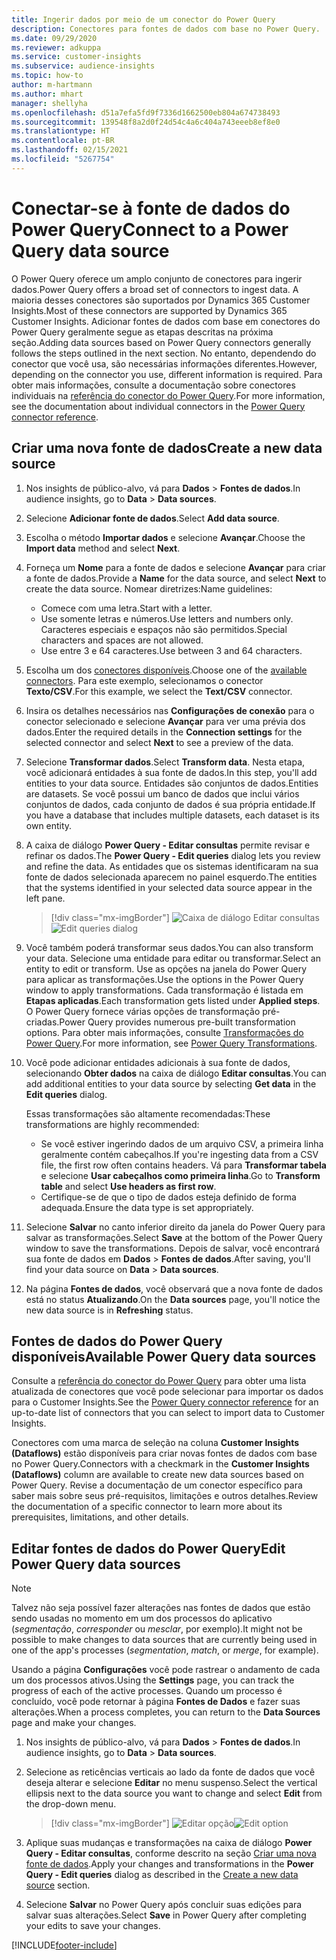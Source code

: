 ```yaml
---
title: Ingerir dados por meio de um conector do Power Query
description: Conectores para fontes de dados com base no Power Query.
ms.date: 09/29/2020
ms.reviewer: adkuppa
ms.service: customer-insights
ms.subservice: audience-insights
ms.topic: how-to
author: m-hartmann
ms.author: mhart
manager: shellyha
ms.openlocfilehash: d51a7efa5fd9f7336d1662500eb804a674738493
ms.sourcegitcommit: 139548f8a2d0f24d54c4a6c404a743eeeb8ef8e0
ms.translationtype: HT
ms.contentlocale: pt-BR
ms.lasthandoff: 02/15/2021
ms.locfileid: "5267754"
---
```

# <a name="connect-to-a-power-query-data-source"></a><span data-ttu-id="dfeed-103">Conectar-se à fonte de dados do Power Query</span><span class="sxs-lookup"><span data-stu-id="dfeed-103">Connect to a Power Query data source</span></span>

<span data-ttu-id="dfeed-104">O Power Query oferece um amplo conjunto de conectores para ingerir dados.</span><span class="sxs-lookup"><span data-stu-id="dfeed-104">Power Query offers a broad set of connectors to ingest data.</span></span> <span data-ttu-id="dfeed-105">A maioria desses conectores são suportados por Dynamics 365 Customer Insights.</span><span class="sxs-lookup"><span data-stu-id="dfeed-105">Most of these connectors are supported by Dynamics 365 Customer Insights.</span></span> <span data-ttu-id="dfeed-106">Adicionar fontes de dados com base em conectores do Power Query geralmente segue as etapas descritas na próxima seção.</span><span class="sxs-lookup"><span data-stu-id="dfeed-106">Adding data sources based on Power Query connectors generally follows the steps outlined in the next section.</span></span> <span data-ttu-id="dfeed-107">No entanto, dependendo do conector que você usa, são necessárias informações diferentes.</span><span class="sxs-lookup"><span data-stu-id="dfeed-107">However, depending on the connector you use, different information is required.</span></span> <span data-ttu-id="dfeed-108">Para obter mais informações, consulte a documentação sobre conectores individuais na [referência do conector do Power Query](https://docs.microsoft.com/power-query/connectors/).</span><span class="sxs-lookup"><span data-stu-id="dfeed-108">For more information, see the documentation about individual connectors in the [Power Query connector reference](https://docs.microsoft.com/power-query/connectors/).</span></span>

## <a name="create-a-new-data-source"></a><span data-ttu-id="dfeed-109">Criar uma nova fonte de dados</span><span class="sxs-lookup"><span data-stu-id="dfeed-109">Create a new data source</span></span>

1. <span data-ttu-id="dfeed-110">Nos insights de público-alvo, vá para **Dados** > **Fontes de dados**.</span><span class="sxs-lookup"><span data-stu-id="dfeed-110">In audience insights, go to **Data** > **Data sources**.</span></span>

1. <span data-ttu-id="dfeed-111">Selecione **Adicionar fonte de dados**.</span><span class="sxs-lookup"><span data-stu-id="dfeed-111">Select **Add data source**.</span></span>

1. <span data-ttu-id="dfeed-112">Escolha o método **Importar dados** e selecione **Avançar**.</span><span class="sxs-lookup"><span data-stu-id="dfeed-112">Choose the **Import data** method and select **Next**.</span></span>

1. <span data-ttu-id="dfeed-113">Forneça um **Nome** para a fonte de dados e selecione **Avançar** para criar a fonte de dados.</span><span class="sxs-lookup"><span data-stu-id="dfeed-113">Provide a **Name** for the data source, and select **Next** to create the data source.</span></span> <span data-ttu-id="dfeed-114">Nomear diretrizes:</span><span class="sxs-lookup"><span data-stu-id="dfeed-114">Name guidelines:</span></span> 
   - <span data-ttu-id="dfeed-115">Comece com uma letra.</span><span class="sxs-lookup"><span data-stu-id="dfeed-115">Start with a letter.</span></span>
   - <span data-ttu-id="dfeed-116">Use somente letras e números.</span><span class="sxs-lookup"><span data-stu-id="dfeed-116">Use letters and numbers only.</span></span> <span data-ttu-id="dfeed-117">Caracteres especiais e espaços não são permitidos.</span><span class="sxs-lookup"><span data-stu-id="dfeed-117">Special characters and spaces are not allowed.</span></span>
   - <span data-ttu-id="dfeed-118">Use entre 3 e 64 caracteres.</span><span class="sxs-lookup"><span data-stu-id="dfeed-118">Use between 3 and 64 characters.</span></span>

1. <span data-ttu-id="dfeed-119">Escolha um dos [conectores disponíveis](#available-power-query-data-sources).</span><span class="sxs-lookup"><span data-stu-id="dfeed-119">Choose one of the [available connectors](#available-power-query-data-sources).</span></span> <span data-ttu-id="dfeed-120">Para este exemplo, selecionamos o conector **Texto/CSV**.</span><span class="sxs-lookup"><span data-stu-id="dfeed-120">For this example, we select the **Text/CSV** connector.</span></span>

1. <span data-ttu-id="dfeed-121">Insira os detalhes necessários nas **Configurações de conexão** para o conector selecionado e selecione **Avançar** para ver uma prévia dos dados.</span><span class="sxs-lookup"><span data-stu-id="dfeed-121">Enter the required details in the **Connection settings** for the selected connector and select **Next** to see a preview of the data.</span></span>

1. <span data-ttu-id="dfeed-122">Selecione **Transformar dados**.</span><span class="sxs-lookup"><span data-stu-id="dfeed-122">Select **Transform data**.</span></span> <span data-ttu-id="dfeed-123">Nesta etapa, você adicionará entidades à sua fonte de dados.</span><span class="sxs-lookup"><span data-stu-id="dfeed-123">In this step, you'll add entities to your data source.</span></span> <span data-ttu-id="dfeed-124">Entidades são conjuntos de dados.</span><span class="sxs-lookup"><span data-stu-id="dfeed-124">Entities are datasets.</span></span> <span data-ttu-id="dfeed-125">Se você possui um banco de dados que inclui vários conjuntos de dados, cada conjunto de dados é sua própria entidade.</span><span class="sxs-lookup"><span data-stu-id="dfeed-125">If you have a database that includes multiple datasets, each dataset is its own entity.</span></span>

1. <span data-ttu-id="dfeed-126">A caixa de diálogo **Power Query - Editar consultas** permite revisar e refinar os dados.</span><span class="sxs-lookup"><span data-stu-id="dfeed-126">The **Power Query - Edit queries** dialog lets you review and refine the data.</span></span> <span data-ttu-id="dfeed-127">As entidades que os sistemas identificaram na sua fonte de dados selecionada aparecem no painel esquerdo.</span><span class="sxs-lookup"><span data-stu-id="dfeed-127">The entities that the systems identified in your selected data source appear in the left pane.</span></span>

   > [!div class="mx-imgBorder"]
   > <span data-ttu-id="dfeed-128">![Caixa de diálogo Editar consultas](media/data-manager-configure-edit-queries.png "Caixa de diálogo Editar consultas")</span><span class="sxs-lookup"><span data-stu-id="dfeed-128">![Edit queries dialog](media/data-manager-configure-edit-queries.png "Edit queries dialog")</span></span>

1. <span data-ttu-id="dfeed-129">Você também poderá transformar seus dados.</span><span class="sxs-lookup"><span data-stu-id="dfeed-129">You can also transform your data.</span></span> <span data-ttu-id="dfeed-130">Selecione uma entidade para editar ou transformar.</span><span class="sxs-lookup"><span data-stu-id="dfeed-130">Select an entity to edit or transform.</span></span> <span data-ttu-id="dfeed-131">Use as opções na janela do Power Query para aplicar as transformações.</span><span class="sxs-lookup"><span data-stu-id="dfeed-131">Use the options in the Power Query window to apply transformations.</span></span> <span data-ttu-id="dfeed-132">Cada transformação é listada em **Etapas aplicadas**.</span><span class="sxs-lookup"><span data-stu-id="dfeed-132">Each transformation gets listed under **Applied steps**.</span></span> <span data-ttu-id="dfeed-133">O Power Query fornece várias opções de transformação pré-criadas.</span><span class="sxs-lookup"><span data-stu-id="dfeed-133">Power Query provides numerous pre-built transformation options.</span></span> <span data-ttu-id="dfeed-134">Para obter mais informações, consulte [Transformações do Power Query](https://docs.microsoft.com/power-query/power-query-what-is-power-query#transformations).</span><span class="sxs-lookup"><span data-stu-id="dfeed-134">For more information, see [Power Query Transformations](https://docs.microsoft.com/power-query/power-query-what-is-power-query#transformations).</span></span>

1. <span data-ttu-id="dfeed-135">Você pode adicionar entidades adicionais à sua fonte de dados, selecionando **Obter dados** na caixa de diálogo **Editar consultas**.</span><span class="sxs-lookup"><span data-stu-id="dfeed-135">You can add additional entities to your data source by selecting **Get data** in the **Edit queries** dialog.</span></span>

   <span data-ttu-id="dfeed-136">Essas transformações são altamente recomendadas:</span><span class="sxs-lookup"><span data-stu-id="dfeed-136">These transformations are highly recommended:</span></span>

   - <span data-ttu-id="dfeed-137">Se você estiver ingerindo dados de um arquivo CSV, a primeira linha geralmente contém cabeçalhos.</span><span class="sxs-lookup"><span data-stu-id="dfeed-137">If you're ingesting data from a CSV file, the first row often contains headers.</span></span> <span data-ttu-id="dfeed-138">Vá para **Transformar tabela** e selecione **Usar cabeçalhos como primeira linha**.</span><span class="sxs-lookup"><span data-stu-id="dfeed-138">Go to **Transform table** and select **Use headers as first row**.</span></span>
   - <span data-ttu-id="dfeed-139">Certifique-se de que o tipo de dados esteja definido de forma adequada.</span><span class="sxs-lookup"><span data-stu-id="dfeed-139">Ensure the data type is set appropriately.</span></span>

1. <span data-ttu-id="dfeed-140">Selecione **Salvar** no canto inferior direito da janela do Power Query para salvar as transformações.</span><span class="sxs-lookup"><span data-stu-id="dfeed-140">Select **Save** at the bottom of the Power Query window to save the transformations.</span></span> <span data-ttu-id="dfeed-141">Depois de salvar, você encontrará sua fonte de dados em **Dados** > **Fontes de dados**.</span><span class="sxs-lookup"><span data-stu-id="dfeed-141">After saving, you'll find your data source on **Data** > **Data sources**.</span></span>

1. <span data-ttu-id="dfeed-142">Na página **Fontes de dados**, você observará que a nova fonte de dados está no status **Atualizando**.</span><span class="sxs-lookup"><span data-stu-id="dfeed-142">On the **Data sources** page, you'll notice the new data source is in **Refreshing** status.</span></span>

## <a name="available-power-query-data-sources"></a><span data-ttu-id="dfeed-143">Fontes de dados do Power Query disponíveis</span><span class="sxs-lookup"><span data-stu-id="dfeed-143">Available Power Query data sources</span></span>

<span data-ttu-id="dfeed-144">Consulte a [referência do conector do Power Query](https://docs.microsoft.com/power-query/connectors/) para obter uma lista atualizada de conectores que você pode selecionar para importar os dados para o Customer Insights.</span><span class="sxs-lookup"><span data-stu-id="dfeed-144">See the [Power Query connector reference](https://docs.microsoft.com/power-query/connectors/) for an up-to-date list of connectors that you can select to import data to Customer Insights.</span></span> 

<span data-ttu-id="dfeed-145">Conectores com uma marca de seleção na coluna **Customer Insights (Dataflows)** estão disponíveis para criar novas fontes de dados com base no Power Query.</span><span class="sxs-lookup"><span data-stu-id="dfeed-145">Connectors with a checkmark in the **Customer Insights (Dataflows)** column are available to create new data sources based on Power Query.</span></span> <span data-ttu-id="dfeed-146">Revise a documentação de um conector específico para saber mais sobre seus pré-requisitos, limitações e outros detalhes.</span><span class="sxs-lookup"><span data-stu-id="dfeed-146">Review the documentation of a specific connector to learn more about its prerequisites, limitations, and other details.</span></span>

## <a name="edit-power-query-data-sources"></a><span data-ttu-id="dfeed-147">Editar fontes de dados do Power Query</span><span class="sxs-lookup"><span data-stu-id="dfeed-147">Edit Power Query data sources</span></span>

> [!NOTE]
> <span data-ttu-id="dfeed-148">Talvez não seja possível fazer alterações nas fontes de dados que estão sendo usadas no momento em um dos processos do aplicativo (*segmentação*, *corresponder* ou *mesclar*, por exemplo).</span><span class="sxs-lookup"><span data-stu-id="dfeed-148">It might not be possible to make changes to data sources that are currently being used in one of the app's processes (*segmentation*, *match*, or *merge*, for example).</span></span> 
>
> <span data-ttu-id="dfeed-149">Usando a página **Configurações** você pode rastrear o andamento de cada um dos processos ativos.</span><span class="sxs-lookup"><span data-stu-id="dfeed-149">Using the **Settings** page, you can track the progress of each of the active processes.</span></span> <span data-ttu-id="dfeed-150">Quando um processo é concluído, você pode retornar à página **Fontes de Dados** e fazer suas alterações.</span><span class="sxs-lookup"><span data-stu-id="dfeed-150">When a process completes, you can return to the **Data Sources** page and make your changes.</span></span>

1. <span data-ttu-id="dfeed-151">Nos insights de público-alvo, vá para **Dados** > **Fontes de dados**.</span><span class="sxs-lookup"><span data-stu-id="dfeed-151">In audience insights, go to **Data** > **Data sources**.</span></span>

2. <span data-ttu-id="dfeed-152">Selecione as reticências verticais ao lado da fonte de dados que você deseja alterar e selecione **Editar** no menu suspenso.</span><span class="sxs-lookup"><span data-stu-id="dfeed-152">Select the vertical ellipsis next to the data source you want to change and select **Edit** from the drop-down menu.</span></span>

   > [!div class="mx-imgBorder"]
   > <span data-ttu-id="dfeed-153">![Editar opção](media/edit-option-data-sources.png "Editar opção")</span><span class="sxs-lookup"><span data-stu-id="dfeed-153">![Edit option](media/edit-option-data-sources.png "Edit option")</span></span>

3. <span data-ttu-id="dfeed-154">Aplique suas mudanças e transformações na caixa de diálogo **Power Query - Editar consultas**, conforme descrito na seção [Criar uma nova fonte de dados](#create-a-new-data-source).</span><span class="sxs-lookup"><span data-stu-id="dfeed-154">Apply your changes and transformations in the **Power Query - Edit queries** dialog as described in the [Create a new data source](#create-a-new-data-source) section.</span></span>

4. <span data-ttu-id="dfeed-155">Selecione **Salvar** no Power Query após concluir suas edições para salvar suas alterações.</span><span class="sxs-lookup"><span data-stu-id="dfeed-155">Select **Save** in Power Query after completing your edits to save your changes.</span></span>


[!INCLUDE[footer-include](../includes/footer-banner.md)]